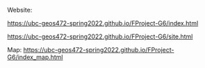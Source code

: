 Website: 

https://ubc-geos472-spring2022.github.io/FProject-G6/index.html

https://ubc-geos472-spring2022.github.io/FProject-G6/site.html




Map: https://ubc-geos472-spring2022.github.io/FProject-G6/index_map.html
